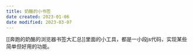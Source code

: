 ```yaml
---
title: 奶酪的小书签
date created: 2023-01-06
date modified: 2023-03-07
---
```


[[奔跑的奶酪的浏览器书签大汇总]]里面的小工具，都是一小段js代码，实现某些简单但好用的功能。
